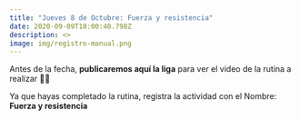 ```yaml
---
title: "Jueves 8 de Octubre: Fuerza y resistencia"
date: 2020-09-09T18:00:40.798Z
description: <>
image: img/registro-manual.png
---
```

Antes de la fecha, **publicaremos aquí la liga** para ver el video de la rutina a realizar 💪🏼

Ya que hayas completado la rutina, registra la actividad con el Nombre: **Fuerza y resistencia**